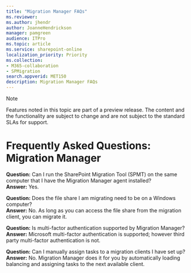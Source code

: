 ```yaml
---
title: "Migration Manager FAQs"
ms.reviewer: 
ms.author: jhendr
author: JoanneHendrickson
manager: pamgreen
audience: ITPro
ms.topic: article
ms.service: sharepoint-online
localization_priority: Priority
ms.collection: 
- M365-collaboration
- SPMigration
search.appverid: MET150
description: Migration Manager FAQs
---
```


>[!Note]
>Features noted in this topic are part of a preview release. The content and the functionality are subject to change and are not subject to the standard SLAs for support.

# Frequently Asked Questions:  Migration Manager

**Question:**  Can I run the SharePoint Migration Tool (SPMT) on the same computer that I have the Migration Manager agent installed?</br>
**Answer:**   Yes.


**Question:**  Does the file share I am migrating need to be on a Windows computer?</br>
**Answer:**   No.  As long as you can access the file share from the migration client, you can migrate it.

**Question:**  Is multi-factor authentication supported by Migration Manager?</br>
**Answer:**   Microsoft multi-factor authentication is supported; however third party multi-factor authentication is not.

**Question:**  Can I manually assign tasks to a migration clients I have set up?</br>
**Answer:**   No. Migration Manager does it for you by automatically loading balancing and assigning tasks to the next available client.